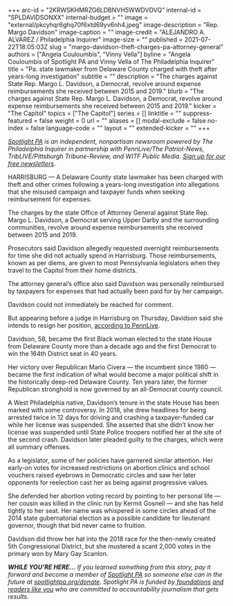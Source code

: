 +++
arc-id = "2KRWSKHMRZG6LDBNVH5WWDVDVQ"
internal-id = "SPLDAVIDSONXX"
internal-budget = ""
image = "external/pkcyhqr6ghq70f6xtd69yv6nh4.jpeg"
image-description = "Rep. Margo Davidson"
image-caption = ""
image-credit = "ALEJANDRO A. ALVAREZ / Philadelphia Inquirer"
image-size = ""
published = 2021-07-22T18:05:03Z
slug = "margo-davidson-theft-charges-pa-attorney-general"
authors = ["Angela Couloumbis", "Vinny Vella"]
byline = "Angela Couloumbis of Spotlight PA and Vinny Vella of The Philadelphia Inquirer"
title = "Pa. state lawmaker from Delaware County charged with theft after years-long investigation"
subtitle = ""
description = "The charges against State Rep. Margo L. Davidson, a Democrat, revolve around expense reimbursements she received between 2015 and 2019."
blurb = "The charges against State Rep. Margo L. Davidson, a Democrat, revolve around expense reimbursements she received between 2015 and 2019."
kicker = "The Capitol"
topics = ["The Capitol"]
series = []
linktitle = ""
suppress-featured = false
weight = 0
url = ""
aliases = []
modal-exclude = false
no-index = false
language-code = ""
layout = ""
extended-kicker = ""
+++

<a href="https://www.spotlightpa.org/"><i>Spotlight PA</i></a><i> is an independent, nonpartisan newsroom powered by The Philadelphia Inquirer in partnership with PennLive/The Patriot-News, TribLIVE/Pittsburgh Tribune-Review, and WITF Public Media. </i><a href="https://www.spotlightpa.org/newsletters"><i>Sign up for our free newsletters</i></a><i>.</i>

HARRISBURG — A Delaware County state lawmaker has been charged with theft and other crimes following a years-long investigation into allegations that she misused campaign and taxpayer funds when seeking reimbursement for expenses.

The charges by the state Office of Attorney General against State Rep. Margo L. Davidson, a Democrat serving Upper Darby and the surrounding communities, revolve around expense reimbursements she received between 2015 and 2019.

Prosecutors said Davidson allegedly requested overnight reimbursements for time she did not actually spend in Harrisburg. Those reimbursements, known as per diems, are given to most Pennsylvania legislators when they travel to the Capitol from their home districts.

<script src="https://www.spotlightpa.org/embed.js" async></script><div data-spl-embed-version="1" data-spl-src="https://www.spotlightpa.org/embeds/newsletter/"></div>

The attorney general’s office also said Davidson was personally reimbursed by taxpayers for expenses that had actually been paid for by her campaign.

Davidson could not immediately be reached for comment.

But appearing before a judge in Harrisburg on Thursday, Davidson said she intends to resign her position, <a href="https://www.pennlive.com/news/2021/07/pa-rep-margo-davidson-charged-with-misuse-of-campaign-funds-says-shell-resign.html">according to PennLive</a>.

Davidson, 58, became the first Black woman elected to the state House from Delaware County more than a decade ago and the first Democrat to win the 164th District seat in 40 years.

Her victory over Republican Mario Civera — the incumbent since 1980 — became the first indication of what would become a major political shift in the historically deep-red Delaware County. Ten years later, the former Republican stronghold is now governed by an all-Democrat county council.

A West Philadelphia native, Davidson’s tenure in the state House has been marked with some controversy. In 2018, she drew headlines for being arrested twice in 12 days for driving and crashing a taxpayer-funded car while her license was suspended. She asserted that she didn’t know her license was suspended until State Police troopers notified her at the site of the second crash. Davidson later pleaded guilty to the charges, which were all summary offenses.

<script src="https://www.spotlightpa.org/embed.js" async></script><div data-spl-embed-version="1" data-spl-src="https://www.spotlightpa.org/embeds/donate/?teaser_text=If%20you%20learned%20something%20from%20this%20report%2C%20pay%20it%20forward%20and%20become%20a%20member%20of%20Spotlight%20PA%20so%20someone%20else%20can%20in%20the%20future."></div>

As a legislator, some of her policies have garnered similar attention. Her early-on votes for increased restrictions on abortion clinics and school vouchers raised eyebrows in Democratic circles and saw her later opponents for reelection cast her as being against progressive values.

She defended her abortion voting record by pointing to her personal life — her cousin was killed in the clinic run by Kermit Gosnell — and she has held tightly to her seat. Her name was whispered in some circles ahead of the 2014 state gubernatorial election as a possible candidate for lieutenant governor, though that bid never came to fruition.

Davidson did throw her hat into the 2018 race for the then-newly created 5th Congressional District, but she mustered a scant 2,000 votes in the primary won by Mary Gay Scanlon.

<i><b>WHILE YOU’RE HERE...</b></i><i> If you learned something from this story, pay it forward and become a member of </i><a href="https://www.spotlightpa.org/"><i>Spotlight PA</i></a><i> so someone else can in the future at </i><a href="http://spotlightpa.org/donate"><i>spotlightpa.org/donate</i></a><i>. Spotlight PA is funded by</i><a href="https://www.spotlightpa.org/support"><i> foundations</i></a><i> </i><a href="https://www.spotlightpa.org/support"><i>and readers like you</i></a><i> who are committed to accountability journalism that gets results.</i>
